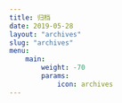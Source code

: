 ```yaml
---
title: 归档
date: 2019-05-28
layout: "archives"
slug: "archives"
menu:
    main:
        weight: -70
        params: 
            icon: archives
---
```

